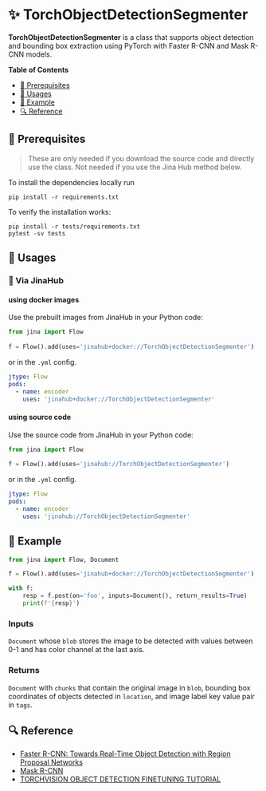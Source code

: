 # ✨  TorchObjectDetectionSegmenter

**TorchObjectDetectionSegmenter** is a class that supports object detection and bounding box extraction using PyTorch with Faster R-CNN and Mask R-CNN models.


**Table of Contents**

- [🌱 Prerequisites](#-prerequisites)
- [🚀 Usages](#-usages)
- [🎉️ Example](#-example)
- [🔍️ Reference](#-reference)


## 🌱 Prerequisites

> These are only needed if you download the source code and directly use the class. Not needed if you use the Jina Hub method below.

To install the dependencies locally run 
```
pip install -r requirements.txt
```

To verify the installation works:
```
pip install -r tests/requirements.txt
pytest -sv tests
```

## 🚀 Usages

### 🚚 Via JinaHub

#### using docker images
Use the prebuilt images from JinaHub in your Python code: 

```python
from jina import Flow
	
f = Flow().add(uses='jinahub+docker://TorchObjectDetectionSegmenter')
```

or in the `.yml` config.
	
```yaml
jtype: Flow
pods:
  - name: encoder
    uses: 'jinahub+docker://TorchObjectDetectionSegmenter'
```

#### using source code
Use the source code from JinaHub in your Python code:

```python
from jina import Flow
	
f = Flow().add(uses='jinahub://TorchObjectDetectionSegmenter')
```

or in the `.yml` config.

```yaml
jtype: Flow
pods:
  - name: encoder
    uses: 'jinahub://TorchObjectDetectionSegmenter'
```

## 🎉️ Example 


```python
from jina import Flow, Document

f = Flow().add(uses='jinahub+docker://TorchObjectDetectionSegmenter')

with f:
    resp = f.post(on='foo', inputs=Document(), return_results=True)
	print(f'{resp}')
```

### Inputs 

`Document` whose `blob` stores the image to be detected with values between 0-1 and has color channel at the last axis.

### Returns

`Document` with `chunks` that contain the original image in `blob`, bounding box coordinates of objects detected in `location`, and image label key value pair in `tags`.


## 🔍️ Reference
- [Faster R-CNN: Towards Real-Time Object Detection with Region Proposal Networks](https://arxiv.org/abs/1506.01497)
- [Mask R-CNN](https://arxiv.org/abs/1703.06870)
- [TORCHVISION OBJECT DETECTION FINETUNING TUTORIAL](https://pytorch.org/tutorials/intermediate/torchvision_tutorial.html)

